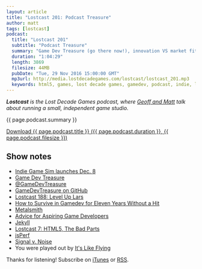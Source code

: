 ```yaml
---
layout: article
title: "Lostcast 201: Podcast Treasure"
author: matt
tags: [lostcast]
podcast:
  title: "Lostcast 201"
  subtitle: "Podcast Treasure"
  summary: "Game Dev Treasure (go there now!), innovation VS market fit, and readability VS performance."
  duration: "1:04:29"
  length: 3869
  filesize: 44MB
  pubDate: "Tue, 29 Nov 2016 15:00:00 GMT"
  mp3url: http://media.lostdecadegames.com/lostcast/lostcast_201.mp3
  keywords: html5, games, lost decade games, gamedev, podcast, indie, lostcast
---
```

_**Lostcast** is the Lost Decade Games podcast, where [Geoff and Matt](/about/) talk about running a small, independent game studio._

{{ page.podcast.summary }}

<a class="download-podcast" href="{{ page.podcast.mp3url }}">
	Download {{ page.podcast.title }} ({{ page.podcast.duration }}, {{ page.podcast.filesize }})
</a>

## Show notes

* [Indie Game Sim launches Dec. 8](http://store.steampowered.com/app/549740)
* [Game Dev Treasure](http://www.gamedevtreasure.com/)
* [@GameDevTreasure](https://twitter.com/GameDevTreasure)
* [GameDevTreasure on GitHub](https://github.com/richtaur/GameDevTreasure)
* [Lostcast 188: Level Up Lars](http://www.lostdecadegames.com/lostcast-188/)
* [How to Survive in Gamedev for Eleven Years Without a Hit](https://www.youtube.com/watch?v=JmwbYl6f11c)
* [Metalsmith](http://www.metalsmith.io/)
* [Advice for Aspiring Game Developers](http://www.geoffblair.com/blog/advice-for-new-game-developers/)
* [Jekyll](https://jekyllrb.com/)
* [Lostcast 7: HTML5, The Bad Parts](http://www.lostdecadegames.com/lostcast-episode-7-html5-the-bad-parts/)
* [jsPerf](https://jsperf.com/)
* [Signal v. Noise](https://m.signalvnoise.com/)
* You were played out by [It's Like Flying](https://joshuamorse.bandcamp.com/track/its-like-flying)

Thanks for listening! Subscribe on [iTunes](http://itunes.apple.com/us/podcast/lostcast/id481950724) or [RSS](/lostcast.xml).
